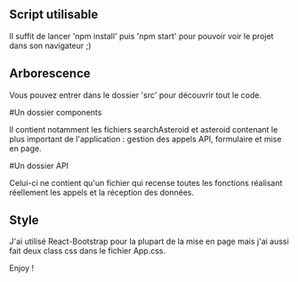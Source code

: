 ## Script utilisable

Il suffit de lancer 'npm install' puis 'npm start' pour pouvoir voir le projet dans son navigateur ;)

## Arborescence

Vous pouvez entrer dans le dossier 'src' pour découvrir tout le code.

#Un dossier components

Il contient notamment les fichiers searchAsteroid et asteroid contenant le plus important de
l'application : gestion des appels API, formulaire et mise en page.

#Un dossier API

Celui-ci ne contient qu'un fichier qui recense toutes les fonctions réalisant réellement les appels
et la réception des données.

## Style 

J'ai utilisé React-Bootstrap pour la plupart de la mise en page mais j'ai aussi fait deux class css
dans le fichier App.css.

Enjoy !
